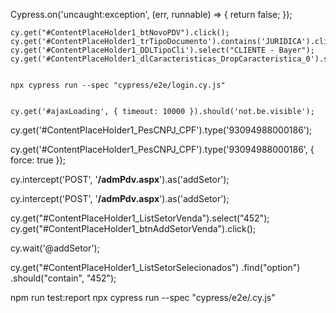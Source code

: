 Cypress.on('uncaught:exception', (err, runnable) => {
return false;
});

    cy.get("#ContentPlaceHolder1_btNovoPDV").click();
    cy.get('#ContentPlaceHolder1_trTipoDocumento').contains('JURIDICA').click();
    cy.get('#ContentPlaceHolder1_DDLTipoCli').select("CLIENTE - Bayer");
    cy.get('#ContentPlaceHolder1_dlCaracteristicas_DropCaracteristica_0').select("NAO")


    npx cypress run --spec "cypress/e2e/login.cy.js"


    cy.get('#ajaxLoading', { timeout: 10000 }).should('not.be.visible');

cy.get('#ContentPlaceHolder1_PesCNPJ_CPF').type('93094988000186');

cy.get('#ContentPlaceHolder1_PesCNPJ_CPF').type('93094988000186', { force: true });

cy.intercept('POST', '**/admPdv.aspx**').as('addSetor');

cy.intercept('POST', '**/admPdv.aspx**').as('addSetor');

cy.get("#ContentPlaceHolder1_ListSetorVenda").select("452");
cy.get("#ContentPlaceHolder1_btnAddSetorVenda").click();

cy.wait('@addSetor');

cy.get("#ContentPlaceHolder1_ListSetorSelecionados")
.find("option")
.should("contain", "452");

npm run test:report
npx cypress run --spec "cypress/e2e/.cy.js"
